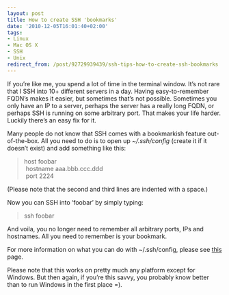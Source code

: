 ```yaml
---
layout: post
title: How to create SSH 'bookmarks'
date: '2010-12-05T16:01:40+02:00'
tags:
- Linux
- Mac OS X
- SSH
- Unix
redirect_from: /post/92729939439/ssh-tips-how-to-create-ssh-bookmarks
---
```

If you’re like me, you spend a lot of time in the terminal window. It’s not rare that I SSH into 10+ different servers in a day. Having easy-to-remember FQDN’s makes it easier, but sometimes that’s not possible. Sometimes you only have an IP to a server, perhaps the server has a really long FQDN, or perhaps SSH is running on some arbitrary port. That makes your life harder. Luckily there’s an easy fix for it.

Many people do not know that SSH comes with a bookmarkish feature out-of-the-box. All you need to do is to open up _~/.ssh/config_ (create it if it doesn’t exist) and add something like this:

> host foobar  
> hostname aaa.bbb.ccc.ddd  
> port 2224

(Please note that the second and third lines are indented with a space.)

Now you can SSH into ‘foobar’ by simply typing:

> ssh foobar

And voila, you no longer need to remember all arbitrary ports, IPs and hostnames. All you need to remember is your bookmark.

For more information on what you can do with ~/.ssh/config, please see [this](http://www.openbsd.org/cgi-bin/man.cgi?query=ssh_config) page.

Please note that this works on pretty much any platform except for Windows. But then again, if you’re this savvy, you probably know better than to run Windows in the first place =).
